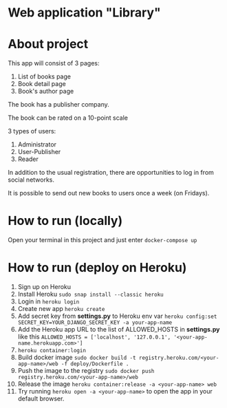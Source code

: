 # Web application "Library"
# About project
This app will consist of 3 pages:
1. List of books page
2. Book detail page
3. Book's author page

The book has a publisher company.

The book can be rated on a 10-point scale

3 types of users:
1. Administrator
2. User-Publisher
3. Reader

In addition to the usual registration,
there are opportunities to log in from social networks.

It is possible to send out new books to users once a week (on Fridays).



# How to run (locally)
Open your terminal in this project and  just enter `docker-compose up`

# How to run (deploy on Heroku)
1. Sign up on Heroku
2. Install Heroku `sudo snap install --classic heroku`
3. Login in `heroku login`
4. Create new app `heroku create`
5. Add secret key from **settings.py** to Heroku env var 
`heroku config:set SECRET_KEY=YOUR_DJANGO_SECRET_KEY -a your-app-name`
6. Add the Heroku app URL to the list of ALLOWED_HOSTS in **settings.py**
like this `ALLOWED_HOSTS = ['localhost', '127.0.0.1', '<your-app-name.herokuapp.com>']`
7. `heroku container:login`
8. Build docker image `sudo docker build -t registry.heroku.com/<your-app-name>/web -f deploy/Dockerfile .`
9. Push the image to the registry `sudo docker push registry.heroku.com/<your-app-name>/web`
10. Release the image `heroku container:release -a <your-app-name> web`
11. Try running `heroku open -a <your-app-name>` to open the app in your default browser.